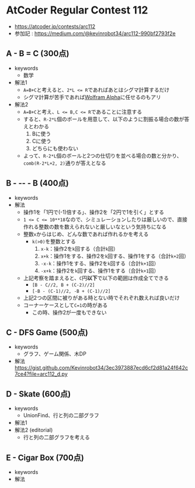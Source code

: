 # AtCoder Regular Contest 112
* https://atcoder.jp/contests/arc112
* 参加記 : https://medium.com/@kevinrobot34/arc112-990bf2793f2e


## A - B = C (300点)
* keywords
  - 数学
* 解法1
  - `A=B+C`と考えると、`2*L <= R`であればあとはシグマ計算するだけ
  - シグマ計算が苦手であれば[Wolfram Alpha]( https://www.wolframalpha.com/input/?i=sum_%28c%3Dl%29%5Er+max%280%2C+r-c-l%2B1%29&lang=ja )に任せるのもアリ
* 解法2
  - `A=B+C`と考え、`L <= B,C <= R`であることに注意する
  - すると、`R-2*L`個のボールを用意して、以下のように割振る場合の数が答えとわかる
    1. Bに使う
    2. Cに使う
    3. どちらにも使わない
  - よって、`R-2*L`個のボールと2つの仕切りを並べる場合の数と分かり、`comb(R-2*L+2, 2)`通りが答えとなる


## B - -- - B (400点)
* keywords
* 解法
  - 操作1を「1円で(-1)倍する」、操作2を「2円で1を引く」とする
  - `1 <= C <= 10**18`なので、シミュレーションしたりは厳しいので、直接作れる整数の数を数えられないと厳しいなという気持ちになる
  - 整数`x`からはじめ、どんな数であれば作れるかを考える
    - `k(>0)`を整数とする
      1. `x-k`：操作2を`k`回する（合計`k`回）
      2. `x+k`：操作1をする、操作2を`k`回する、操作1をする（合計`k+2`回）
      3. `-x-k`：操作1をする、操作2を`k`回する（合計`k+1`回）
      4. `-x+k`：操作2を`k`回する、操作1をする（合計`k+1`回）
  - 上記考察を踏まえると、`C`円**以下**で以下の範囲は作成全てできる
    - `[B - C//2, B + (C-2)//2]`
    - `[-B - (C-1)//2, -B + (C-1)//2]`
  - 上記2つの区間に被りがある時とない時でそれぞれ数えれば良いだけ
  - コーナーケースとして`C=1`の時がある
    - この時、操作2が一度もできない


## C - DFS Game (500点)
* keywords
  - グラフ、ゲーム関係、木DP
* 解法
https://gist.github.com/Kevinrobot34/3ec3973887ecd6cf2d81a24f642c7ce4?file=arc112_d.py

## D - Skate (600点)
* keywords
  - UnionFind、行と列の二部グラフ
* 解法1
* 解法2 (editorial)
  - 行と列の二部グラフを考える


## E - Cigar Box (700点)
* keywords
* 解法
